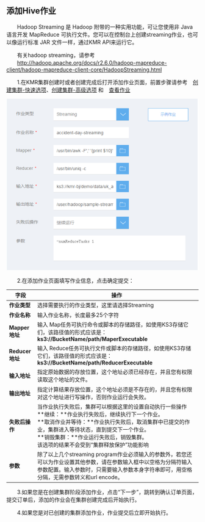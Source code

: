 ## 添加Hive作业

　　Hadoop Streaming 是 Hadoop 附带的一种实用功能，可让您使用非 Java 语言开发 MapReduce 可执行文件。您可以在控制台上创建streaming作业，也可以像运行标准 JAR 文件一样，通过KMR API来运行它。
  
　　有关hadoop streaming，请参考<br>
　　http://hadoop.apache.org/docs/r2.6.0/hadoop-mapreduce-client/hadoop-mapreduce-client-core/HadoopStreaming.html
  
　　1.在KMR集群创建时或者创建完成后打开添加作业页面，前置步骤请参考　[创建集群-快速选项](chuang_jian_ji_qun_kuai_su_xuan_xiang.md)、[创建集群-高级选项](chuang_jian_ji_qun_gao_ji_xuan_xiang.md) 和　[查看作业](zuo_ye_xiang_qing.md)

![streaming](./images/streaming.png)

　　2.在添加作业页面填写作业信息，点击确定提交：

 | 字段 | 操作 |
| -- | -- |
| **作业类型** | 选择需要执行的作业类型，这里请选择Streaming |
| **作业名称** | 输入作业名称，长度最多25个字符 |
| **Mapper地址** | 输入 Map任务可执行命令或脚本的存储路径，如使用KS3存储它们，该路径值的形式应该是：<br>**ks3://BucketName/path/MaperExecutable**|
| **Reducer地址** | 输入 Reduce任务可执行文件或脚本的存储路径，如使用KS3存储它们，该路径值的形式应该是：<br>**ks3://BucketName/path/ReducerExecutable** |
| **输入地址** | 指定原始数据的存放位置，这个地址必须已经存在，并且您有权限读取这个地址的文件。 |
| **输出地址** |指定计算结果存放位置，这个地址必须是不存在的，并且您有权限对这个地址进行写操作，否则作业运行会失败。 |
| **失败后操作** | 当作业执行失败后，集群可以根据这里的设置自动执行一些操作<br> **继续：**作业执行失败后，继续执行下一个作业。<br>**取消作业并等待：**作业执行失败后，取消集群中已提交的作业，集群进入等待状态，直到提交下一个作业。<br>**销毁集群：**作业运行失败后，销毁集群。<br>该选项的结果不会受到“集群释放保护”功能影响 | 
| **参数** |除了以上几个streaming program作业必须输入的参数外，若您还可以为作业设置其他参数，请在参数输入框中以空格为分隔符输入参数配置。输入参数时，只需要输入参数本身字符串即可，用空格分隔，无需参数转义和url encode。 |

　　3.如果您是在创建集群阶段添加作业，点击“下一步”，跳转到确认订单页面，提交订单后，添加的作业会在集群创建完成后开始执行。

　　4.如果您是对已创建的集群添加作业，作业提交后立即开始执行。